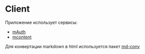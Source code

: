 # Client

Приложение использует сервисы:

- [mAuth](https://github.com/GeoS74/mauth)
- [mcontent](https://github.com/GeoS74/mcontent)

Для конвертации markdown в html используется пакет [md-conv](https://www.npmjs.com/package/md-conv)

